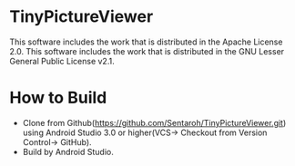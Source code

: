 # TinyPictureViewer

This software includes the work that is distributed in the Apache License 2.0.
This software includes the work that is distributed in the GNU Lesser General Public License v2.1.

# How to Build

- Clone from Github(https://github.com/Sentaroh/TinyPictureViewer.git) using Android Studio 3.0 or higher(VCS-> Checkout from Version Control-> GitHub).
- Build by Android Studio.